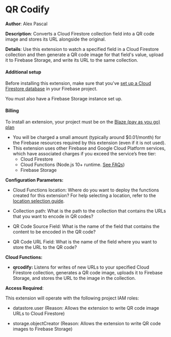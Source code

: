 # QR Codify

**Author**: Alex Pascal 

**Description**: Converts a Cloud Firestore collection field into a QR code image and stores its URL alongside the original.



**Details**: Use this extension to watch a specified field in a Cloud Firestore collection and then generate a QR code image for that field's value, upload it to Firebase Storage, and write its URL to the same collection.

#### Additional setup

Before installing this extension, make sure that you've [set up a Cloud Firestore database](https://firebase.google.com/docs/firestore/quickstart) in your Firebase project.

You must also have a Firebase Storage instance set up.

#### Billing
 
To install an extension, your project must be on the [Blaze (pay as you go) plan](https://firebase.google.com/pricing)
 
- You will be charged a small amount (typically around $0.01/month) for the Firebase resources required by this extension (even if it is not used).
- This extension uses other Firebase and Google Cloud Platform services, which have associated charges if you exceed the service’s free tier:
  - Cloud Firestore
  - Cloud Functions (Node.js 10+ runtime. [See FAQs](https://firebase.google.com/support/faq#extensions-pricing))
  - Firebase Storage



**Configuration Parameters:**

* Cloud Functions location: Where do you want to deploy the functions created for this extension? For help selecting a location, refer to the [location selection guide](https://firebase.google.com/docs/functions/locations).

* Collection path: What is the path to the collection that contains the URLs that you want to encode in QR codes?


* QR Code Source Field: What is the name of the field that contains the content to be encoded in the QR code?


* QR Code URL Field: What is the name of the field where you want to store the URL to the QR code?




**Cloud Functions:**

* **qrcodify:** Listens for writes of new URLs to your specified Cloud Firestore collection, generates a QR code image, uploads it to Firebase Storage, and stores the URL to the image in the collection.



**Access Required**:



This extension will operate with the following project IAM roles:

* datastore.user (Reason: Allows the extension to write QR code image URLs to Cloud Firestore)

* storage.objectCreator (Reason: Allows the extension to write QR code images to Firebase Storage)
